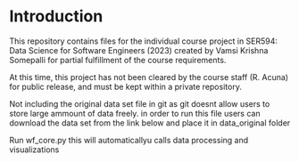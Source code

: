 ﻿# Introduction
This repository contains files for the individual course project in SER594: Data Science for Software Engineers (2023) created by Vamsi Krishna Somepalli for partial fulfillment of the course requirements.

At this time, this project has not been cleared by the course staff (R. Acuna) for public release, and must be kept within a private repository.

Not including the original data set file in git as git doesnt allow users to store large ammount of data freely.
in order to run this file users can download the data set from the link below and place it in data_original folder 

Run wf_core.py this will automaticallyu calls data processing and visualizations